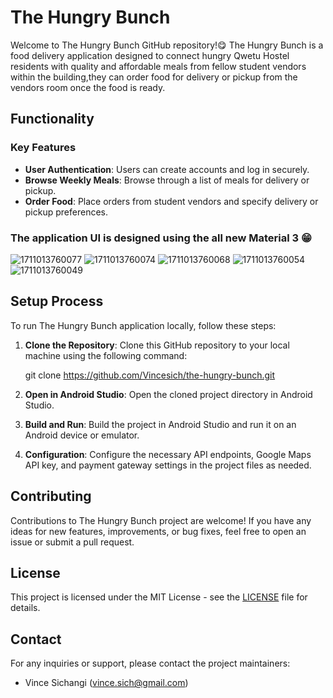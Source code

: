 # The Hungry Bunch

Welcome to The Hungry Bunch GitHub repository!😋
The Hungry Bunch is a food delivery application designed to connect hungry Qwetu Hostel residents with quality and affordable meals 
from fellow student vendors within the building,they can order food for delivery or pickup from the vendors room once the food is ready.

## Functionality

### Key Features

- **User Authentication**: Users can create accounts and log in securely.
- **Browse Weekly Meals**: Browse through a list of meals for delivery or pickup.
- **Order Food**: Place orders from student vendors and specify delivery or pickup preferences.

### The application UI is designed using the all new Material 3 😁
![1711013760077](https://github.com/Vincesich/The-Hungry-Bunch-3.0/assets/82143726/dc37ff1e-547a-4ccc-9034-80396f62e837)
![1711013760074](https://github.com/Vincesich/The-Hungry-Bunch-3.0/assets/82143726/771a0f4a-cdad-4cc7-b896-07cff3205d0e)
![1711013760068](https://github.com/Vincesich/The-Hungry-Bunch-3.0/assets/82143726/abd5c223-646f-408d-9c59-a0d0a4d3531c)
![1711013760054](https://github.com/Vincesich/The-Hungry-Bunch-3.0/assets/82143726/4096175a-4ec3-4051-aecf-ce9d89fb3d47)
![1711013760049](https://github.com/Vincesich/The-Hungry-Bunch-3.0/assets/82143726/1d566c99-e112-4ad3-bac1-29ba3101d800)

## Setup Process

To run The Hungry Bunch application locally, follow these steps:

1. **Clone the Repository**: Clone this GitHub repository to your local machine using the following command:
   
   git clone https://github.com/Vincesich/the-hungry-bunch.git
   
3.  **Open in Android Studio**: Open the cloned project directory in Android Studio.

4. **Build and Run**: Build the project in Android Studio and run it on an Android device or emulator.

5. **Configuration**: Configure the necessary API endpoints, Google Maps API key, and payment gateway settings in the project files as needed.

## Contributing

Contributions to The Hungry Bunch project are welcome! If you have any ideas for new features, improvements, or bug fixes, feel free to open an issue or submit a pull request.

## License

This project is licensed under the MIT License - see the [LICENSE](LICENSE) file for details.

## Contact

For any inquiries or support, please contact the project maintainers:

- Vince Sichangi (vince.sich@gmail.com)


